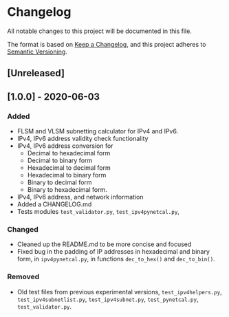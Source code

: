 # Changelog
All notable changes to this project will be documented in this file.

The format is based on [Keep a Changelog](https://keepachangelog.com/en/1.0.0/),
and this project adheres to [Semantic Versioning](https://semver.org/spec/v2.0.0.html).

## [Unreleased]

## [1.0.0] - 2020-06-03
### Added
- FLSM and VLSM subnetting calculator for IPv4 and IPv6.
- IPv4, IPv6 address validity check functionality
- IPv4, IPv6 address conversion for
  - Decimal to hexadecimal form
  - Decimal to binary form
  - Hexadecimal to decimal form
  - Hexadecimal to binary form
  - Binary to decimal form
  - Binary to hexadecimal form.
- IPv4, IPv6 address, and network information
- Added a CHANGELOG.md
- Tests modules `test_validator.py`, `test_ipv4pynetcal.py`, 

### Changed

- Cleaned up the README.md to be more concise and focused
- Fixed bug in the padding of IP addresses in hexadecimal and binary form, in `ipv4pynetcal.py`, in functions `dec_to_hex()` and `dec_to_bin()`.

### Removed
- Old test files from previous experimental versions, `test_ipv4helpers.py`, `test_ipv4subnetlist.py`, `test_ipv4subnet.py`, `test_pynetcal.py`, `test_validator.py`. 





